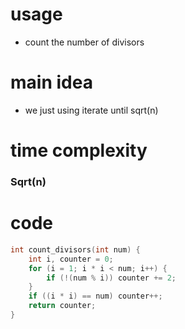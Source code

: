 # usage 

- count the number of divisors

# main idea

- we just using iterate until sqrt(n)

# time complexity
  ### Sqrt(n)

# code

```cpp
int count_divisors(int num) {
    int i, counter = 0;
    for (i = 1; i * i < num; i++) {
        if (!(num % i)) counter += 2;
    }
    if ((i * i) == num) counter++;
    return counter;
}
```
